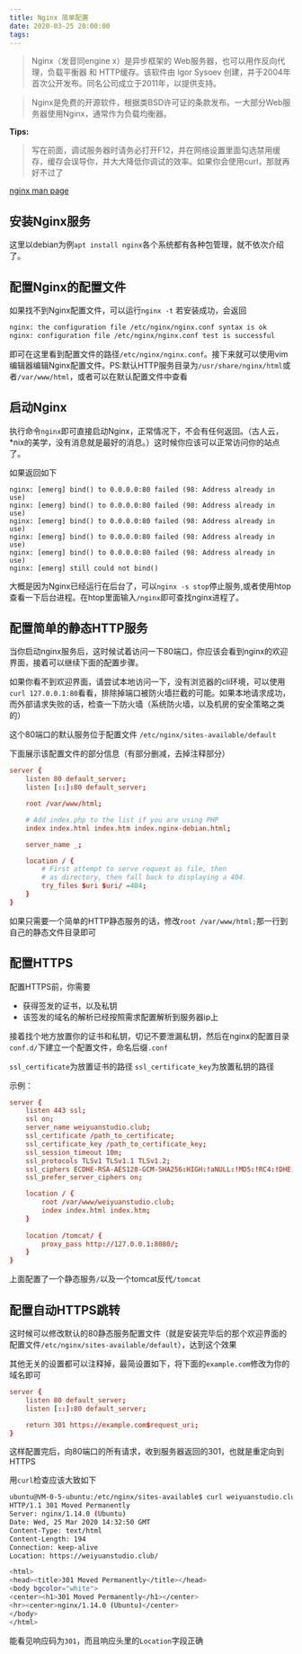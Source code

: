 ```yaml
---
title: Nginx 简单配置
date: 2020-03-25 20:00:00
tags:
---
```


> Nginx（发音同engine x）是异步框架的 Web服务器，也可以用作反向代理，负载平衡器 和 HTTP缓存。该软件由 Igor Sysoev 创建，并于2004年首次公开发布。同名公司成立于2011年，以提供支持。

> Nginx是免费的开源软件，根据类BSD许可证的条款发布。一大部分Web服务器使用Nginx，通常作为负载均衡器。

<!--more-->

**Tips:**

> 写在前面，调试服务器时请务必打开F12，并在网络设置里面勾选禁用缓存，缓存会误导你，并大大降低你调试的效率。如果你会使用curl，那就再好不过了

[nginx man page](https://linux.die.net/man/8/nginx)

## 安装Nginx服务

这里以debian为例`apt install nginx`各个系统都有各种包管理，就不依次介绍了。

## 配置Nginx的配置文件

如果找不到Nginx配置文件，可以运行`nginx -t`
若安装成功，会返回

```bash
nginx: the configuration file /etc/nginx/nginx.conf syntax is ok
nginx: configuration file /etc/nginx/nginx.conf test is successful
```

即可在这里看到配置文件的路径`/etc/nginx/nginx.conf`。接下来就可以使用vim编辑器编辑Nginx配置文件。PS:默认HTTP服务目录为`/usr/share/nginx/html`或者`/var/www/html`，或者可以在默认配置文件中查看

## 启动Nginx

执行命令`nginx`即可直接启动Nginx，正常情况下，不会有任何返回。（古人云，*nix的美学，没有消息就是最好的消息。）这时候你应该可以正常访问你的站点了。

如果返回如下

```
nginx: [emerg] bind() to 0.0.0.0:80 failed (98: Address already in use)
nginx: [emerg] bind() to 0.0.0.0:80 failed (98: Address already in use)
nginx: [emerg] bind() to 0.0.0.0:80 failed (98: Address already in use)
nginx: [emerg] bind() to 0.0.0.0:80 failed (98: Address already in use)
nginx: [emerg] bind() to 0.0.0.0:80 failed (98: Address already in use)
nginx: [emerg] still could not bind()
```

大概是因为Nginx已经运行在后台了，可以`nginx -s stop`停止服务,或者使用htop查看一下后台进程。在htop里面输入`/nginx`即可查找nginx进程了。

## 配置简单的静态HTTP服务

当你启动nginx服务后，这时候试着访问一下80端口，你应该会看到nginx的欢迎界面，接着可以继续下面的配置步骤。

如果你看不到欢迎界面，请尝试本地访问一下，没有浏览器的cli环境，可以使用`curl 127.0.0.1:80`看看，排除掉端口被防火墙拦截的可能。如果本地请求成功，而外部请求失败的话，检查一下防火墙（系统防火墙，以及机房的安全策略之类的）

这个80端口的默认服务位于配置文件 `/etc/nginx/sites-available/default`

下面展示该配置文件的部分信息（有部分删减，去掉注释部分）

```conf
server {
	listen 80 default_server;
	listen [::]:80 default_server;

	root /var/www/html;

	# Add index.php to the list if you are using PHP
	index index.html index.htm index.nginx-debian.html;

	server_name _;

	location / {
		# First attempt to serve request as file, then
		# as directory, then fall back to displaying a 404.
		try_files $uri $uri/ =404;
	}
}
```

如果只需要一个简单的HTTP静态服务的话，修改`root /var/www/html;`那一行到自己的静态文件目录即可

## 配置HTTPS

配置HTTPS前，你需要

- 获得签发的证书，以及私钥
- 该签发的域名的解析已经按照需求配置解析到服务器ip上

接着找个地方放置你的证书和私钥，切记不要泄漏私钥，然后在nginx的配置目录`conf.d/`下建立一个配置文件，命名后缀`.conf`

`ssl_certificate`为放置证书的路径
`ssl_certificate_key`为放置私钥的路径

示例：

```conf
server {
	listen 443 ssl;
	ssl on;
	server_name weiyuanstudio.club;
	ssl_certificate /path_to_certificate;
	ssl_certificate_key /path_to_certificate_key;
	ssl_session_timeout 10m;
	ssl_protocols TLSv1 TLSv1.1 TLSv1.2;
	ssl_ciphers ECDHE-RSA-AES128-GCM-SHA256:HIGH:!aNULL:!MD5:!RC4:!DHE;
	ssl_prefer_server_ciphers on;

	location / {
		root /var/www/weiyuanstudio.club;
		index index.html index.htm;
	}
	
	location /tomcat/ {
		proxy_pass http://127.0.0.1:8080/;
	}
}
```

上面配置了一个静态服务`/`以及一个tomcat反代`/tomcat`

## 配置自动HTTPS跳转

这时候可以修改默认的80静态服务配置文件（就是安装完毕后的那个欢迎界面的配置文件`/etc/nginx/sites-available/default`），达到这个效果

其他无关的设置都可以注释掉，最简设置如下，将下面的`example.com`修改为你的域名即可

```conf
server {
	listen 80 default_server;
	listen [::]:80 default_server;

	return 301 https://example.com$request_uri;
} 
```

这样配置完后，向80端口的所有请求，收到服务器返回的301，也就是重定向到HTTPS

用`curl`检查应该大致如下

```bash
ubuntu@VM-0-5-ubuntu:/etc/nginx/sites-available$ curl weiyuanstudio.club -i
HTTP/1.1 301 Moved Permanently
Server: nginx/1.14.0 (Ubuntu)
Date: Wed, 25 Mar 2020 14:32:50 GMT
Content-Type: text/html
Content-Length: 194
Connection: keep-alive
Location: https://weiyuanstudio.club/

<html>
<head><title>301 Moved Permanently</title></head>
<body bgcolor="white">
<center><h1>301 Moved Permanently</h1></center>
<hr><center>nginx/1.14.0 (Ubuntu)</center>
</body>
</html>
```

能看见响应码为`301`，而且响应头里的`Location`字段正确
